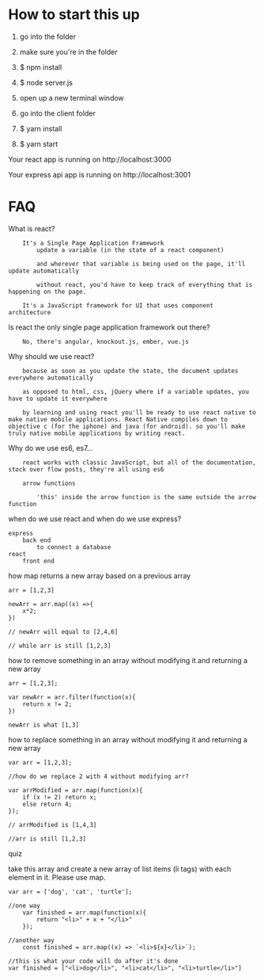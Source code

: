 # How to start this up

1. go into the folder

2. make sure you're in the folder

3. $ npm install

4. $ node server.js

5. open up a new terminal window

6. go into the client folder 

7. $ yarn install

8. $ yarn start

Your react app is running on http://localhost:3000

Your express api app is running on http://localhost:3001

# FAQ

What is react?

```
	It's a Single Page Application Framework
		update a variable (in the state of a react component)		
		
		and wherever that variable is being used on the page, it'll update automatically

		without react, you'd have to keep track of everything that is happening on the page.

	It's a JavaScript framework for UI that uses component architecture
```

Is react the only single page application framework out there?

```
	No, there's angular, knockout.js, ember, vue.js
```

Why should we use react?

```	
	because as soon as you update the state, the document updates everywhere automatically

	as opposed to html, css, jQuery where if a variable updates, you have to update it everywhere

	by learning and using react you'll be ready to use react native to make native mobile applications. React Native compiles down to objective c (for the iphone) and java (for android). so you'll make truly native mobile applications by writing react.
```

Why do we use es6, es7...

```
	react works with classic JavaScript, but all of the documentation, stock over flow posts, they're all using es6

	arrow functions

		'this' inside the arrow function is the same outside the arrow function
```

when do we use react and when do we use express?

```
express
	back end
		to connect a database
react
	front end
```


how map returns a new array based on a previous array

```
arr = [1,2,3]

newArr = arr.map((x) =>{
	x*2;
})

// newArr will equal to [2,4,6]

// while arr is still [1,2,3]
```


how to remove something in an array without modifying it and returning a new array

```
arr = [1,2,3];

var newArr = arr.filter(function(x){
	return x != 2;
})

newArr is what [1,3]
```


how to replace something in an array without modifying it and returning a new array

```
var arr = [1,2,3];

//how do we replace 2 with 4 without modifying arr?

var arrModified = arr.map(function(x){
	if (x != 2) return x;
	else return 4;
}); 

// arrModified is [1,4,3]

//arr is still [1,2,3]
```

quiz

take this array and create a new array of list items (li tags) with each element in it. Please use map.

```
var arr = ['dog', 'cat', 'turtle'];

//one way
	var finished = arr.map(function(x){
		return "<li>" + x + "</li>"
	});

//another way
	const finished = arr.map((x) => `<li>${x}</li>`);

//this is what your code will do after it's done
var finished = ["<li>dog</li>", "<li>cat</li>", "<li>turtle</li>"]
```